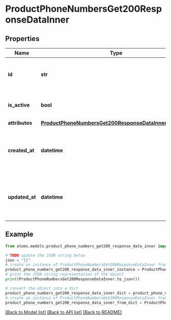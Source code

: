 # ProductPhoneNumbersGet200ResponseDataInner


## Properties

Name | Type | Description | Notes
------------ | ------------- | ------------- | -------------
**id** | **str** | The unique identifier for the phone number | [optional] 
**is_active** | **bool** | Whether the phone number is active | [optional] 
**attributes** | [**ProductPhoneNumbersGet200ResponseDataInnerAttributes**](ProductPhoneNumbersGet200ResponseDataInnerAttributes.md) |  | [optional] 
**created_at** | **datetime** | The date and time when the phone number was created | [optional] 
**updated_at** | **datetime** | The date and time when the phone number was last updated | [optional] 

## Example

```python
from atoms.models.product_phone_numbers_get200_response_data_inner import ProductPhoneNumbersGet200ResponseDataInner

# TODO update the JSON string below
json = "{}"
# create an instance of ProductPhoneNumbersGet200ResponseDataInner from a JSON string
product_phone_numbers_get200_response_data_inner_instance = ProductPhoneNumbersGet200ResponseDataInner.from_json(json)
# print the JSON string representation of the object
print(ProductPhoneNumbersGet200ResponseDataInner.to_json())

# convert the object into a dict
product_phone_numbers_get200_response_data_inner_dict = product_phone_numbers_get200_response_data_inner_instance.to_dict()
# create an instance of ProductPhoneNumbersGet200ResponseDataInner from a dict
product_phone_numbers_get200_response_data_inner_from_dict = ProductPhoneNumbersGet200ResponseDataInner.from_dict(product_phone_numbers_get200_response_data_inner_dict)
```
[[Back to Model list]](../README.md#documentation-for-models) [[Back to API list]](../README.md#documentation-for-api-endpoints) [[Back to README]](../README.md)


